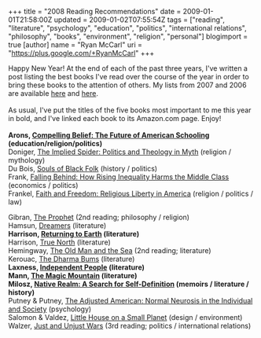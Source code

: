 +++
title = "2008 Reading Recommendations"
date = 2009-01-01T21:58:00Z
updated = 2009-01-02T07:55:54Z
tags = ["reading", "literature", "psychology", "education", "politics", "international relations", "philosophy", "books", "environment", "religion", "personal"]
blogimport = true
[author]
	name = "Ryan McCarl"
	uri = "https://plus.google.com/+RyanMcCarl"
+++

Happy New Year! At the end of each of the past three years, I've written a post listing the best books I've read over the course of the year in order to bring these books to the attention of others. My lists from 2007 and 2006 are available <a href="http://ryanmccarl.blogspot.com/2007/12/2007-book-recommendations.html">here</a> and <a href="http://ryanmccarl.blogspot.com/2006/12/nothing-like-reading-list-to-start-new.html">here</a>.<br /><br />As usual, I've put the titles of the five books most important to me this year in bold, and I've linked each book to its Amazon.com page.  Enjoy!<br /><br /><span class="Apple-style-span" style="font-weight: bold;">Arons, </span><a href="http://www.amazon.com/Compelling-Belief-Culture-American-Schooling/dp/0870235249/ref=sr_1_1?ie=UTF8&amp;s=books&amp;qid=1230899752&amp;sr=1-1"><span class="Apple-style-span" style="font-weight: bold;">Compelling Belief: The Future of American Schooling</span></a><span class="Apple-style-span" style="font-weight: bold;"> (education/religion/politics)</span><br />Doniger, <a href="http://www.amazon.com/Implied-Spider-Wendy-Doniger/dp/0231111711/ref=sr_1_1?ie=UTF8&amp;s=books&amp;qid=1230899795&amp;sr=1-1">The Implied Spider: Politics and Theology in Myth</a> (religion / mythology)<br />Du Bois, <a href="http://www.amazon.com/Souls-Black-Norton-Critical-Editions/dp/039397393X/ref=sr_1_4?ie=UTF8&amp;s=books&amp;qid=1230899814&amp;sr=1-4">Souls of Black Folk</a> (history / politics)<br />Frank, <a href="http://www.amazon.com/Falling-Behind-Rising-Inequality-Wildavsky/dp/0520252527/ref=sr_1_1?ie=UTF8&amp;s=books&amp;qid=1230899838&amp;sr=1-1">Falling Behind: How Rising Inequality Harms the Middle Class</a> (economics / politics)<br />Frankel, <a href="http://www.amazon.com/Faith-Freedom-Religious-Liberty-Critical/dp/0809015757/ref=sr_1_1?ie=UTF8&amp;s=books&amp;qid=1230900023&amp;sr=1-1">Faith and Freedom: Religious Liberty in America</a> (religion / politics / law)<div>Gibran, <a href="http://www.amazon.com/Prophet-Kahlil-Gibran/dp/000100039X/ref=sr_1_1?ie=UTF8&amp;s=books&amp;qid=1230900039&amp;sr=1-1">The Prophet</a> (2nd reading; philosophy / religion)<br />Hamsun, <a href="http://www.amazon.com/Dreamers-Directions-Classics-Knut-Hamsun/dp/0811213218/ref=sr_1_3?ie=UTF8&amp;s=books&amp;qid=1230900186&amp;sr=1-3">Dreamers</a> (literature)</div><div><span class="Apple-style-span" style="font-weight: bold;">Harrison, </span><a href="http://www.amazon.com/Returning-Earth-Novel-Jim-Harrison/dp/0802143318/ref=sr_1_1?ie=UTF8&amp;s=books&amp;qid=1230900175&amp;sr=1-1"><span class="Apple-style-span" style="font-weight: bold;">Returning to Earth</span></a><span class="Apple-style-span" style="font-weight: bold;"> (literature)</span><br />Harrison, <a href="http://www.amazon.com/True-North-Jim-Harrison/dp/0802142060/ref=sr_1_2?ie=UTF8&amp;s=books&amp;qid=1230900175&amp;sr=1-2">True North</a> (literature)<br />Hemingway, <a href="http://www.amazon.com/Old-Man-Sea-Ernest-Hemingway/dp/0684801221/ref=pd_sim_b_3">The Old Man and the Sea</a> (2nd reading; literature)<br />Kerouac, <a href="http://www.amazon.com/Dharma-Bums-Penguin-Classics-Deluxe/dp/0143039601/ref=sr_1_1?ie=UTF8&amp;s=books&amp;qid=1230900162&amp;sr=1-1">The Dharma Bums</a> (literature)</div><div><span class="Apple-style-span" style="font-weight: bold;">Laxness, </span><a href="http://www.amazon.com/Independent-People-Halldor-Laxness/dp/0679767924/ref=pd_sim_b_1"><span class="Apple-style-span" style="font-weight: bold;">Independent People</span></a><span class="Apple-style-span" style="font-weight: bold;"> (literature)</span><br /><span class="Apple-style-span" style="font-weight: bold;">Mann, </span><a href="http://www.amazon.com/Old-Man-Sea-Ernest-Hemingway/dp/0684801221/ref=pd_sim_b_3"><span class="Apple-style-span" style="font-weight: bold;">The Magic Mountain</span></a><span class="Apple-style-span" style="font-weight: bold;"> (literature)</span><br /><span class="Apple-style-span" style="font-weight: bold;">Milosz, </span><a href="http://www.amazon.com/Native-Realm-Self-Definition-Czeslaw-Milosz/dp/0374528306/ref=sr_1_1?ie=UTF8&amp;s=books&amp;qid=1230900582&amp;sr=1-1"><span class="Apple-style-span" style="font-weight: bold;">Native Realm: A Search for Self-Definition</span></a><span class="Apple-style-span" style="font-weight: bold;"> (memoirs / literature / history)</span><br />Putney &amp; Putney, <a href="http://www.amazon.com/Adjusted-American-Neurosis-Individual-Society/dp/0060900954/ref=sr_1_1?ie=UTF8&amp;s=books&amp;qid=1230900593&amp;sr=1-1">The Adjusted American: Normal Neurosis in the Individual and Society</a> (psychology)<br />Salomon &amp; Valdez, <a href="http://www.amazon.com/Little-House-Small-Planet-Possibilities/dp/1592288685/ref=sr_1_1?ie=UTF8&amp;s=books&amp;qid=1230900612&amp;sr=1-1">Little House on a Small Planet</a> (design / environment)<br />Walzer, <a href="http://www.amazon.com/Just-Unjust-Wars-Historical-Illustrations/dp/0465037070/ref=sr_1_1?ie=UTF8&amp;s=books&amp;qid=1230900722&amp;sr=1-1">Just and Unjust Wars</a> (3rd reading; politics / international relations)    <br /><br /></div>
